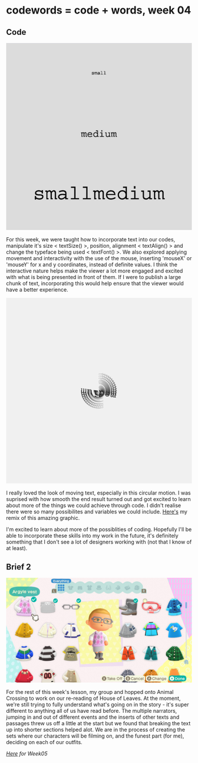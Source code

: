 # codewords = code + words, week 04

## Code

![](week4_type.jpg)

For this week, we were taught how to incorporate text into our codes, manipulate it's size < textSize() >, position, alignment < textAlign() > and change the typeface being used < textFont() >. We also explored applying movement and interactivity with the use of the mouse, inserting 'mouseX' or 'mouseY' for x and y coordinates, instead of definite values. I think the interactive nature helps make the viewer a lot more engaged and excited with what is being presented in front of them. If I were to publish a large chunk of text, incorporating this would help ensure that the viewer would have a better experience.

![](week4_type2.jpg)

I really loved the look of moving text, especially in this circular motion. I was suprised with how smooth the end result turned out and got excited to learn about more of the things we could achieve through code. I didn't realise there were so many possibilites and variables we could include. [Here's](https://robymanlongat.github.io/c0dewords/week04/week4type2remix) my remix of this amazing graphic. 

I'm excited to learn about more of the possiblities of coding. Hopefully I'll be able to incorporate these skills into my work in the future, it's definitely something that I don't see a lot of designers working with (not that I know of at least).

## Brief 2

![](saleswoman.jpeg)

For the rest of this week's lesson, my group and hopped onto Animal Crossing to work on our re-reading of House of Leaves. At the moment, we're still trying to fully understand what's going on in the story - it's super different to anything all of us have read before. The multiple narrators, jumping in and out of different events and the inserts of other texts and passages threw us off a little at the start but we found that breaking the text up into shorter sections helped alot. We are in the process of creating the sets where our characters will be filming on, and the funest part (for me), deciding on each of our outfits. 

*[Here](https://robymanlongat.github.io/c0dewords/week05) for Week05*
